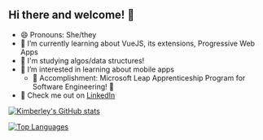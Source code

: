 ## Hi there and welcome! 👋
- 😄 Pronouns: She/they
- 🌱 I’m currently learning about VueJS, its extensions, Progressive Web Apps
- 📖 I'm studying algos/data structures!
- 🧪 I’m interested in learning about mobile apps
  - 🔭 Accomplishment: Microsoft Leap Apprenticeship Program for Software Engineering! 🎇
- 💬 Check me out on [LinkedIn](https://www.linkedin.com/in/kimberley-greenbush/)

[![Kimberley's GitHub stats](https://github-readme-stats.vercel.app/api?username=KimGreenbush&count_private=true&show_icons=true&theme=tokyonight)](https://github.com/anuraghazra/github-readme-stats)

[![Top Languages](https://github-readme-stats.vercel.app/api/top-langs/?username=KimGreenbush&layout=compact&count_private=true&show_icons=true)](https://github.com/anuraghazra/github-readme-stats)

<!--
**KimGreenbush/KimGreenbush** is a ✨ _special_ ✨ repository because its `README.md` (this file) appears on your GitHub profile.

Here are some ideas to get you started:

- 🔭 I’m currently working on a tracker for deployments
- 👯 I’m looking to collaborate on ...
- 🤔 I’m looking for help with ...
- 💬 Ask me about ...
- 📫 How to reach me: ...
- ⚡ Fun fact: ...
-->
